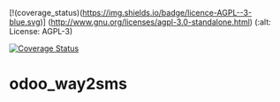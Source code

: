[!(coverage_status)(https://img.shields.io/badge/licence-AGPL--3-blue.svg)]
   (http://www.gnu.org/licenses/agpl-3.0-standalone.html)
   (:alt: License: AGPL-3)


[![Coverage Status](https://coveralls.io/repos/github/annaduraiVignesh/odoo_way2sms/badge.svg?branch=master)](https://coveralls.io/github/annaduraiVignesh/odoo_way2sms?branch=master)


# odoo_way2sms
